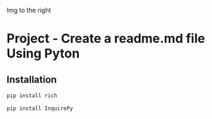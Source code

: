 Img to the right
# Project - Create a readme.md file Using Pyton

## Installation
```bash
pip install rich

pip install InquirePy
```
